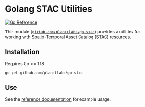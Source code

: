 # Golang STAC Utilities

[![Go Reference](https://pkg.go.dev/badge/github.com/planetlabs/go-stac.svg)](https://pkg.go.dev/github.com/planetlabs/go-stac)

This module ([`github.com/planetlabs/go-stac`](https://github.com/planetlabs/go-stac)) provides a utilities for working with Spatio-Temporal Asset Catalog ([STAC](https://stacspec.org/)) resources.

## Installation

Requires Go >= 1.18

```
go get github.com/planetlabs/go-stac
```

## Use

See the [reference documentation](https://pkg.go.dev/github.com/planetlabs/go-stac) for example usage.
